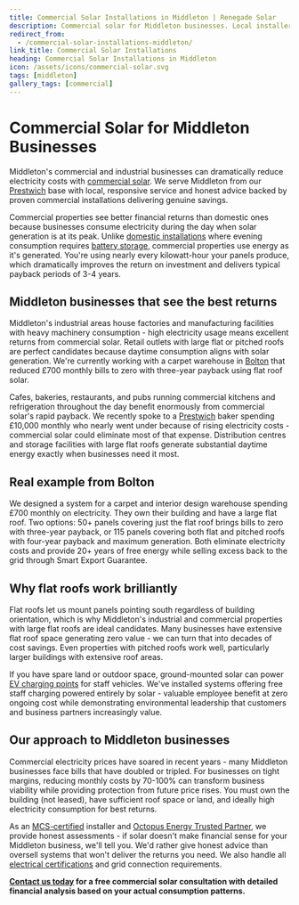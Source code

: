 ```yaml
---
title: Commercial Solar Installations in Middleton | Renegade Solar
description: Commercial solar for Middleton businesses. Local installer reducing £700-£10k monthly bills to zero. 3-4 year payback for factories, retail, hospitality.
redirect_from:
  - /commercial-solar-installations-middleton/
link_title: Commercial Solar Installations
heading: Commercial Solar Installations in Middleton
icon: /assets/icons/commercial-solar.svg
tags: [middleton]
gallery_tags: [commercial]
---
```


# Commercial Solar for Middleton Businesses

Middleton's commercial and industrial businesses can dramatically reduce electricity costs with [commercial solar](/services/commercial-solar-installations/). We serve Middleton from our [Prestwich](/services/commercial-solar-installations/prestwich/) base with local, responsive service and honest advice backed by proven commercial installations delivering genuine savings.

Commercial properties see better financial returns than domestic ones because businesses consume electricity during the day when solar generation is at its peak. Unlike [domestic installations](/services/solar-and-battery-installations/) where evening consumption requires [battery storage](/services/home-battery-installations/), commercial properties use energy as it's generated. You're using nearly every kilowatt-hour your panels produce, which dramatically improves the return on investment and delivers typical payback periods of 3-4 years.

## Middleton businesses that see the best returns

Middleton's industrial areas house factories and manufacturing facilities with heavy machinery consumption - high electricity usage means excellent returns from commercial solar. Retail outlets with large flat or pitched roofs are perfect candidates because daytime consumption aligns with solar generation. We're currently working with a carpet warehouse in [Bolton](/services/commercial-solar-installations/bolton/) that reduced £700 monthly bills to zero with three-year payback using flat roof solar.

Cafes, bakeries, restaurants, and pubs running commercial kitchens and refrigeration throughout the day benefit enormously from commercial solar's rapid payback. We recently spoke to a [Prestwich](/services/commercial-solar-installations/prestwich/) baker spending £10,000 monthly who nearly went under because of rising electricity costs - commercial solar could eliminate most of that expense. Distribution centres and storage facilities with large flat roofs generate substantial daytime energy exactly when businesses need it most.

## Real example from Bolton

We designed a system for a carpet and interior design warehouse spending £700 monthly on electricity. They own their building and have a large flat roof. Two options: 50+ panels covering just the flat roof brings bills to zero with three-year payback, or 115 panels covering both flat and pitched roofs with four-year payback and maximum generation. Both eliminate electricity costs and provide 20+ years of free energy while selling excess back to the grid through Smart Export Guarantee.

## Why flat roofs work brilliantly

Flat roofs let us mount panels pointing south regardless of building orientation, which is why Middleton's industrial and commercial properties with large flat roofs are ideal candidates. Many businesses have extensive flat roof space generating zero value - we can turn that into decades of cost savings. Even properties with pitched roofs work well, particularly larger buildings with extensive roof areas.

If you have spare land or outdoor space, ground-mounted solar can power [EV charging points](/services/electric-vehicle-charger-installations/) for staff vehicles. We've installed systems offering free staff charging powered entirely by solar - valuable employee benefit at zero ongoing cost while demonstrating environmental leadership that customers and business partners increasingly value.

## Our approach to Middleton businesses

Commercial electricity prices have soared in recent years - many Middleton businesses face bills that have doubled or tripled. For businesses on tight margins, reducing monthly costs by 70-100% can transform business viability while providing protection from future price rises. You must own the building (not leased), have sufficient roof space or land, and ideally high electricity consumption for best returns.

As an [MCS-certified](/accreditations/mcs-certified/) installer and [Octopus Energy Trusted Partner](/accreditations/octopus-trusted-partner/), we provide honest assessments - if solar doesn't make financial sense for your Middleton business, we'll tell you. We'd rather give honest advice than oversell systems that won't deliver the returns you need. We also handle all [electrical certifications](/services/electrical-testing/) and grid connection requirements.

**[Contact us today](/contact/) for a free commercial solar consultation with detailed financial analysis based on your actual consumption patterns.**
